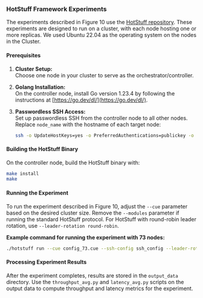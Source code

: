 ### HotStuff Framework Experiments

The experiments described in Figure 10 use the [HotStuff repository](https://github.com/relab/hotstuff). These experiments are designed to run on a cluster, with each node hosting one or more replicas.
We used Ubuntu 22.04 as the operating system on the nodes in the Cluster.

#### Prerequisites

1. **Cluster Setup:**  
    Choose one node in your cluster to serve as the orchestrator/controller.

2. **Golang Installation:**  
    On the controller node, install Go version 1.23.4 by following the instructions at [https://go.dev/dl/](https://go.dev/dl/).

3. **Passwordless SSH Access:**  
    Set up passwordless SSH from the controller node to all other nodes. Replace `node_name` with the hostname of each target node:
    ```sh
    ssh -o UpdateHostKeys=yes -o PreferredAuthentications=publickey -o StrictHostKeyChecking=no node_name echo "hello node_name"
    ```

#### Building the HotStuff Binary

On the controller node, build the HotStuff binary with:
```sh
make install
make
```

#### Running the Experiment


To run the experiment described in Figure 10, adjust the `--cue` parameter based on the desired cluster size. Remove the `--modules` parameter if running the standard HotStuff protocol. For HotStuff with round-robin leader rotation, use `--leader-rotation round-robin`.

**Example command for running the experiment with 73 nodes:**

```sh
./hotstuff run --cue config_73.cue --ssh-config ssh_config --leader-rotation tree-leader --tree-delta 1ms --client-timeout 150s --duration 120s --metrics throughput,consensus-latency,latency-vector --measurement-interval 1s --output output_data --max-concurrent 3000 --view-timeout 1s --modules kauri
```

#### Processing Experiment Results

After the experiment completes, results are stored in the `output_data` directory. Use the `throughput_avg.py` and `latency_avg.py` scripts on the output data to compute throughput and latency metrics for the experiment.
